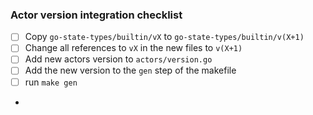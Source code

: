 ### Actor version integration checklist

- [ ] Copy `go-state-types/builtin/vX` to `go-state-types/builtin/v(X+1)`
- [ ] Change all references to `vX` in the new files to `v(X+1)`
- [ ] Add new actors version to `actors/version.go`
- [ ] Add the new version to the `gen` step of the makefile
- [ ] run `make gen`
- 